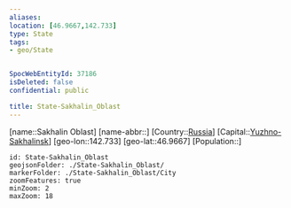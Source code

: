 ```yaml
---
aliases: 
location: [46.9667,142.733]
type: State
tags:
- geo/State


SpocWebEntityId: 37186
isDeleted: false
confidential: public

title: State-Sakhalin_Oblast
---
```

[name::Sakhalin Oblast]
[name-abbr::]
[Country::[Russia](geo/Continent/Europe/Russia.md)]
[Capital::[Yuzhno-Sakhalinsk](geo/Continent/Europe/Russia/City/Yuzhno-Sakhalinsk.md)]
[geo-lon::142.733]
[geo-lat::46.9667]
[Population::]



```leaflet
id: State-Sakhalin_Oblast
geojsonFolder: ./State-Sakhalin_Oblast/
markerFolder: ./State-Sakhalin_Oblast/City
zoomFeatures: true 
minZoom: 2 
maxZoom: 18
```


